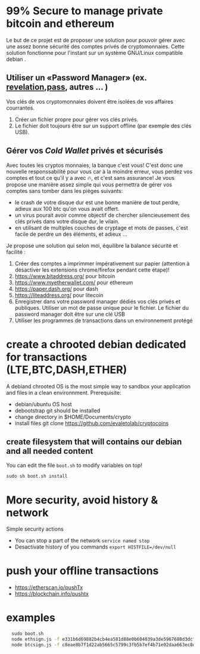 # 99% Secure to manage private bitcoin and ethereum

Le but de ce projet est de proposer une solution pour pouvoir gérer avec une 
assez bonne sécurité des comptes privés de cryptomonnaies. 
Cette solution fonctionne pour l'instant sur un système GNU/Linux compatible debian .

## Utiliser un «Password Manager» (ex. [revelation](https://revelation.olasagasti.info/),[pass](https://www.passwordstore.org/), autres ... )
Vos clés de vos cryptomonnaies doivent être isolées de vos affaires courrantes.
1. Créer un fichier propre pour gérer vos clés privés.
2. Le fichier doit toujours être sur un support offline (par exemple des clés USB).


## Gérer vos *Cold Wallet* privés et sécurisés
Avec toutes les cryptos monnaies, la banque c'est vous! C'est donc une nouvelle responssabilité pour vous car à la moindre erreur, vous perdez vos comptes et tout ce qu'il y a avec :fire:, et c'est sans assurance! Je vous propose une manière assez simple qui vous permettra de gérer vos comptes sans tomber dans les pièges suivants:
* le crash de votre disque dur est une bonne manière de tout perdre, adieux aux 100 btc qu'on vous avait offert. 
* un virus pourait avoir comme objectif de chercher silencieusement des clés privés dans votre disque dur, le vilain.
* en utilisant de multiples couches de cryptage et mots de passes, c'est facile de perdre un des éléments, et adieux ... 


Je propose une solution qui selon moi, équilibre la balance sécurité et facilité :
1. Créer des comptes a imprimmer impérativement sur papier (attention à désactiver les extensions chrome/firefox pendant cette étape)! 
  1. https://www.bitaddress.org/ pour bitcoin
  2. https://www.myetherwallet.com/ pour ethereum
  3. https://paper.dash.org/ pour dash
  4. https://liteaddress.org/ pour litecoin
2. Enregistrer dans votre password manager dédiés vos clés privés et publiques. Utiliser un mot de passe unique pour le fichier. Le fichier du password manager doit être sur une clé USB
3. Utiliser les programmes de transactions dans un environnement protégé 


# create a chrooted debian dedicated for transactions (LTE,BTC,DASH,ETHER)
A debiand chrooted OS is the most simple way to sandbox your application and files in a clean environnment. Prerequisite:

* debian/ubuntu OS host
* debootstrap git should be installed
* change directory in $HOME/Documents/crypto  
* install files git clone https://github.com/evaletolab/cryptocoins


## create filesystem that will contains our debian and all needed content
You can edit the file `boot.sh` to modify variables on top!

  `sudo sh boot.sh install`


# More security, avoid history & network
Simple security actions

* You can stop a part of the network `service named stop`
* Desactivate history of you commands `export HISTFILE=/dev/null`



# push your offline transactions 
* https://etherscan.io/pushTx
* https://blockchain.info/pushtx

# examples
```bash
  sudo boot.sh 
  node ethsign.js -f e331b6d69882b4cb4ea581d88e0b604039a3de5967688d3dcffdd2270c0fd109 -t 0000000000000000000000000000000000000000 -a 0.001
  node btcsign.js -f c8eae8b7f1d22ab5665c5799c3fb5b7ef4b71e02daa663ec8dafa373dc05db92 -t 1evXk3oLDPdi7gfrvfdDnCSSAYuxscLWV -a 1
```



